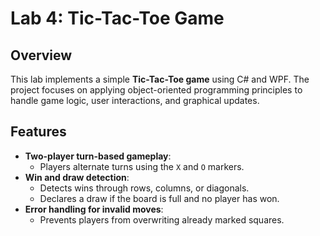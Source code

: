 # Lab 4: Tic-Tac-Toe Game

## Overview
This lab implements a simple **Tic-Tac-Toe game** using C# and WPF. The project focuses on applying object-oriented programming principles to handle game logic, user interactions, and graphical updates.

## Features
- **Two-player turn-based gameplay**:
  - Players alternate turns using the `X` and `O` markers.
- **Win and draw detection**:
  - Detects wins through rows, columns, or diagonals.
  - Declares a draw if the board is full and no player has won.
- **Error handling for invalid moves**:
  - Prevents players from overwriting already marked squares.
